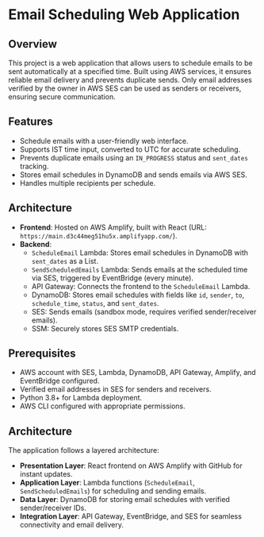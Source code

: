 # Email Scheduling Web Application

## Overview

This project is a web application that allows users to schedule emails to be sent automatically at a specified time. Built using AWS services, it ensures reliable email delivery and prevents duplicate sends. Only email addresses verified by the owner in AWS SES can be used as senders or receivers, ensuring secure communication.

## Features

- Schedule emails with a user-friendly web interface.
- Supports IST time input, converted to UTC for accurate scheduling.
- Prevents duplicate emails using an `IN_PROGRESS` status and `sent_dates` tracking.
- Stores email schedules in DynamoDB and sends emails via AWS SES.
- Handles multiple recipients per schedule.

## Architecture

- **Frontend**: Hosted on AWS Amplify, built with React (URL: `https://main.d3c44meg51hu5x.amplifyapp.com/`).
- **Backend**:
  - `ScheduleEmail` Lambda: Stores email schedules in DynamoDB with `sent_dates` as a List.
  - `SendScheduledEmails` Lambda: Sends emails at the scheduled time via SES, triggered by EventBridge (every minute).
  - API Gateway: Connects the frontend to the `ScheduleEmail` Lambda.
  - DynamoDB: Stores email schedules with fields like `id`, `sender`, `to`, `schedule_time`, `status`, and `sent_dates`.
  - SES: Sends emails (sandbox mode, requires verified sender/receiver emails).
  - SSM: Securely stores SES SMTP credentials.

## Prerequisites

- AWS account with SES, Lambda, DynamoDB, API Gateway, Amplify, and EventBridge configured.
- Verified email addresses in SES for senders and receivers.
- Python 3.8+ for Lambda deployment.
- AWS CLI configured with appropriate permissions.


## Architecture
The application follows a layered architecture:
- **Presentation Layer**: React frontend on AWS Amplify with GitHub for instant updates.
- **Application Layer**: Lambda functions (`ScheduleEmail`, `SendScheduledEmails`) for scheduling and sending emails.
- **Data Layer**: DynamoDB for storing email schedules with verified sender/receiver IDs.
- **Integration Layer**: API Gateway, EventBridge, and SES for seamless connectivity and email delivery.
